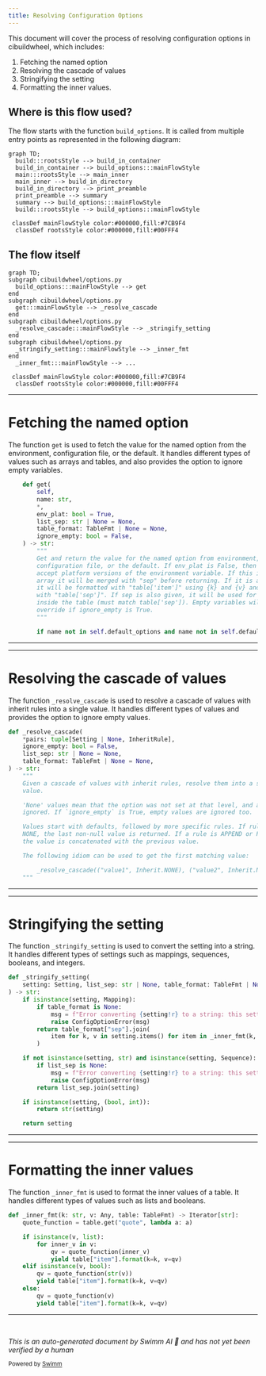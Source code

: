 ```yaml
---
title: Resolving Configuration Options
---
```

This document will cover the process of resolving configuration options in cibuildwheel, which includes:

1. Fetching the named option
2. Resolving the cascade of values
3. Stringifying the setting
4. Formatting the inner values.

## Where is this flow used?

The flow starts with the function `build_options`. It is called from multiple entry points as represented in the following diagram:

```mermaid
graph TD;
  build:::rootsStyle --> build_in_container
  build_in_container --> build_options:::mainFlowStyle
  main:::rootsStyle --> main_inner
  main_inner --> build_in_directory
  build_in_directory --> print_preamble
  print_preamble --> summary
  summary --> build_options:::mainFlowStyle
  build:::rootsStyle --> build_options:::mainFlowStyle

 classDef mainFlowStyle color:#000000,fill:#7CB9F4
  classDef rootsStyle color:#000000,fill:#00FFF4
```

## The flow itself

```mermaid
graph TD;
subgraph cibuildwheel/options.py
  build_options:::mainFlowStyle --> get
end
subgraph cibuildwheel/options.py
  get:::mainFlowStyle --> _resolve_cascade
end
subgraph cibuildwheel/options.py
  _resolve_cascade:::mainFlowStyle --> _stringify_setting
end
subgraph cibuildwheel/options.py
  _stringify_setting:::mainFlowStyle --> _inner_fmt
end
  _inner_fmt:::mainFlowStyle --> ...

 classDef mainFlowStyle color:#000000,fill:#7CB9F4
  classDef rootsStyle color:#000000,fill:#00FFF4
```

<SwmSnippet path="/cibuildwheel/options.py" line="410">

---

# Fetching the named option

The function `get` is used to fetch the value for the named option from the environment, configuration file, or the default. It handles different types of values such as arrays and tables, and also provides the option to ignore empty variables.

```python
    def get(
        self,
        name: str,
        *,
        env_plat: bool = True,
        list_sep: str | None = None,
        table_format: TableFmt | None = None,
        ignore_empty: bool = False,
    ) -> str:
        """
        Get and return the value for the named option from environment,
        configuration file, or the default. If env_plat is False, then don't
        accept platform versions of the environment variable. If this is an
        array it will be merged with "sep" before returning. If it is a table,
        it will be formatted with "table['item']" using {k} and {v} and merged
        with "table['sep']". If sep is also given, it will be used for arrays
        inside the table (must match table['sep']). Empty variables will not
        override if ignore_empty is True.
        """

        if name not in self.default_options and name not in self.default_platform_options:
```

---

</SwmSnippet>

<SwmSnippet path="/cibuildwheel/options.py" line="162">

---

# Resolving the cascade of values

The function `_resolve_cascade` is used to resolve a cascade of values with inherit rules into a single value. It handles different types of values and provides the option to ignore empty values.

```python
def _resolve_cascade(
    *pairs: tuple[Setting | None, InheritRule],
    ignore_empty: bool = False,
    list_sep: str | None = None,
    table_format: TableFmt | None = None,
) -> str:
    """
    Given a cascade of values with inherit rules, resolve them into a single
    value.

    'None' values mean that the option was not set at that level, and are
    ignored. If `ignore_empty` is True, empty values are ignored too.

    Values start with defaults, followed by more specific rules. If rules are
    NONE, the last non-null value is returned. If a rule is APPEND or PREPEND,
    the value is concatenated with the previous value.

    The following idiom can be used to get the first matching value:

        _resolve_cascade(("value1", Inherit.NONE), ("value2", Inherit.NONE), ...)))
    """
```

---

</SwmSnippet>

<SwmSnippet path="/cibuildwheel/options.py" line="245">

---

# Stringifying the setting

The function `_stringify_setting` is used to convert the setting into a string. It handles different types of settings such as mappings, sequences, booleans, and integers.

```python
def _stringify_setting(
    setting: Setting, list_sep: str | None, table_format: TableFmt | None
) -> str:
    if isinstance(setting, Mapping):
        if table_format is None:
            msg = f"Error converting {setting!r} to a string: this setting doesn't accept a table"
            raise ConfigOptionError(msg)
        return table_format["sep"].join(
            item for k, v in setting.items() for item in _inner_fmt(k, v, table_format)
        )

    if not isinstance(setting, str) and isinstance(setting, Sequence):
        if list_sep is None:
            msg = f"Error converting {setting!r} to a string: this setting doesn't accept a list"
            raise ConfigOptionError(msg)
        return list_sep.join(setting)

    if isinstance(setting, (bool, int)):
        return str(setting)

    return setting
```

---

</SwmSnippet>

<SwmSnippet path="/cibuildwheel/options.py" line="457">

---

# Formatting the inner values

The function `_inner_fmt` is used to format the inner values of a table. It handles different types of values such as lists and booleans.

```python
def _inner_fmt(k: str, v: Any, table: TableFmt) -> Iterator[str]:
    quote_function = table.get("quote", lambda a: a)

    if isinstance(v, list):
        for inner_v in v:
            qv = quote_function(inner_v)
            yield table["item"].format(k=k, v=qv)
    elif isinstance(v, bool):
        qv = quote_function(str(v))
        yield table["item"].format(k=k, v=qv)
    else:
        qv = quote_function(v)
        yield table["item"].format(k=k, v=qv)
```

---

</SwmSnippet>

&nbsp;

*This is an auto-generated document by Swimm AI 🌊 and has not yet been verified by a human*

<SwmMeta version="3.0.0" repo-id="Z2l0aHViJTNBJTNBY2lidWlsZHdoZWVsJTNBJTNBZ2lsYWRuYXZvdA==" repo-name="cibuildwheel" doc-type="flows"><sup>Powered by [Swimm](/)</sup></SwmMeta>
